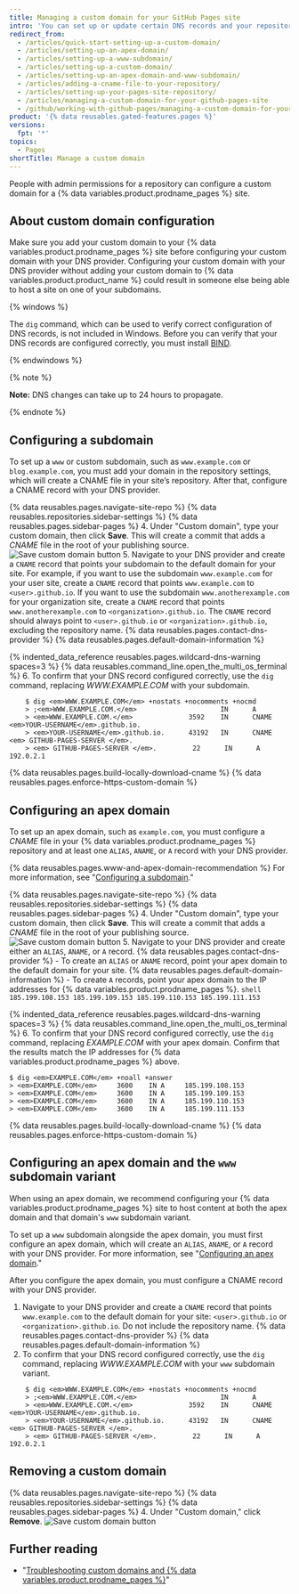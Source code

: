 ```yaml
---
title: Managing a custom domain for your GitHub Pages site
intro: 'You can set up or update certain DNS records and your repository settings to point the default domain for your {% data variables.product.prodname_pages %} site to a custom domain.'
redirect_from:
  - /articles/quick-start-setting-up-a-custom-domain/
  - /articles/setting-up-an-apex-domain/
  - /articles/setting-up-a-www-subdomain/
  - /articles/setting-up-a-custom-domain/
  - /articles/setting-up-an-apex-domain-and-www-subdomain/
  - /articles/adding-a-cname-file-to-your-repository/
  - /articles/setting-up-your-pages-site-repository/
  - /articles/managing-a-custom-domain-for-your-github-pages-site
  - /github/working-with-github-pages/managing-a-custom-domain-for-your-github-pages-site
product: '{% data reusables.gated-features.pages %}'
versions:
  fpt: '*'
topics:
  - Pages
shortTitle: Manage a custom domain
---
```


People with admin permissions for a repository can configure a custom domain for a {% data variables.product.prodname_pages %} site.

## About custom domain configuration

Make sure you add your custom domain to your {% data variables.product.prodname_pages %} site before configuring your custom domain with your DNS provider. Configuring your custom domain with your DNS provider without adding your custom domain to {% data variables.product.product_name %} could result in someone else being able to host a site on one of your subdomains.

{% windows %}

The `dig` command, which can be used to verify correct configuration of DNS records, is not included in Windows. Before you can verify that your DNS records are configured correctly, you must install [BIND](https://www.isc.org/bind/).

{% endwindows %}

{% note %}

**Note:** DNS changes can take up to 24 hours to propagate.

{% endnote %}

## Configuring a subdomain

To set up a `www` or custom subdomain, such as `www.example.com` or `blog.example.com`, you must add your domain in the repository settings, which will create a CNAME file in your site’s repository. After that, configure a CNAME record with your DNS provider.

{% data reusables.pages.navigate-site-repo %}
{% data reusables.repositories.sidebar-settings %}
{% data reusables.pages.sidebar-pages %}
4. Under "Custom domain", type your custom domain, then click **Save**. This will create a commit that adds a _CNAME_ file in the root of your publishing source.
  ![Save custom domain button](/assets/images/help/pages/save-custom-subdomain.png)
5. Navigate to your DNS provider and create a `CNAME` record that points your subdomain to the default domain for your site. For example, if you want to use the subdomain `www.example.com` for your user site, create a `CNAME` record that points `www.example.com` to `<user>.github.io`. If you want to use the subdomain `www.anotherexample.com` for your organization site, create a `CNAME` record that points `www.anotherexample.com` to `<organization>.github.io`. The `CNAME` record should always point to `<user>.github.io` or `<organization>.github.io`, excluding the repository name. {% data reusables.pages.contact-dns-provider %} {% data reusables.pages.default-domain-information %}

{% indented_data_reference reusables.pages.wildcard-dns-warning spaces=3 %}
{% data reusables.command_line.open_the_multi_os_terminal %}
6. To confirm that your DNS record configured correctly, use the `dig` command, replacing _WWW.EXAMPLE.COM_ with your subdomain.
```shell
    $ dig <em>WWW.EXAMPLE.COM</em> +nostats +nocomments +nocmd
    > ;<em>WWW.EXAMPLE.COM.</em>                     IN      A
    > <em>WWW.EXAMPLE.COM.</em>              3592    IN      CNAME   <em>YOUR-USERNAME</em>.github.io.
    > <em>YOUR-USERNAME</em>.github.io.      43192   IN      CNAME   <em> GITHUB-PAGES-SERVER </em>.
    > <em> GITHUB-PAGES-SERVER </em>.         22      IN      A       192.0.2.1
```
{% data reusables.pages.build-locally-download-cname %}
{% data reusables.pages.enforce-https-custom-domain %}

## Configuring an apex domain

To set up an apex domain, such as `example.com`, you must configure a _CNAME_ file  in your {% data variables.product.prodname_pages %} repository and at least one `ALIAS`, `ANAME`, or `A` record with your DNS provider.

{% data reusables.pages.www-and-apex-domain-recommendation %} For more information, see "[Configuring a subdomain](#configuring-a-subdomain)."

{% data reusables.pages.navigate-site-repo %}
{% data reusables.repositories.sidebar-settings %}
{% data reusables.pages.sidebar-pages %}
4. Under "Custom domain", type your custom domain, then click **Save**. This will create a commit that adds a _CNAME_ file in the root of your publishing source.
  ![Save custom domain button](/assets/images/help/pages/save-custom-apex-domain.png)
5. Navigate to your DNS provider and create either an `ALIAS`, `ANAME`, or `A` record. {% data reusables.pages.contact-dns-provider %}
    - To create an `ALIAS` or `ANAME` record, point your apex domain to the default domain for your site. {% data reusables.pages.default-domain-information %}
    - To create `A` records, point your apex domain to the IP addresses for {% data variables.product.prodname_pages %}. 
      ```shell
      185.199.108.153
      185.199.109.153
      185.199.110.153
      185.199.111.153
      ```

{% indented_data_reference reusables.pages.wildcard-dns-warning spaces=3 %}
{% data reusables.command_line.open_the_multi_os_terminal %}
6. To confirm that your DNS record configured correctly, use the `dig` command, replacing _EXAMPLE.COM_ with your apex domain. Confirm that the results match the IP addresses for {% data variables.product.prodname_pages %} above.
  ```shell
  $ dig <em>EXAMPLE.COM</em> +noall +answer
  > <em>EXAMPLE.COM</em>     3600    IN A     185.199.108.153
  > <em>EXAMPLE.COM</em>     3600    IN A     185.199.109.153
  > <em>EXAMPLE.COM</em>     3600    IN A     185.199.110.153
  > <em>EXAMPLE.COM</em>     3600    IN A     185.199.111.153
  ```
{% data reusables.pages.build-locally-download-cname %}
{% data reusables.pages.enforce-https-custom-domain %}

## Configuring an apex domain and the `www` subdomain variant

When using an apex domain, we recommend configuring your {% data variables.product.prodname_pages %} site to host content at both the apex domain and that domain's `www` subdomain variant.

To set up a `www` subdomain alongside the apex domain, you must first configure an apex domain, which will create an `ALIAS`, `ANAME`, or `A` record with your DNS provider. For more information, see "[Configuring an apex domain](#configuring-an-apex-domain)."

After you configure the apex domain, you must configure a CNAME record with your DNS provider.

1. Navigate to your DNS provider and create a `CNAME` record that points `www.example.com` to the default domain for your site: `<user>.github.io` or `<organization>.github.io`. Do not include the repository name. {% data reusables.pages.contact-dns-provider %} {% data reusables.pages.default-domain-information %}
2. To confirm that your DNS record configured correctly, use the `dig` command, replacing _WWW.EXAMPLE.COM_ with your `www` subdomain variant.
```shell
    $ dig <em>WWW.EXAMPLE.COM</em> +nostats +nocomments +nocmd
    > ;<em>WWW.EXAMPLE.COM.</em>                     IN      A
    > <em>WWW.EXAMPLE.COM.</em>              3592    IN      CNAME   <em>YOUR-USERNAME</em>.github.io.
    > <em>YOUR-USERNAME</em>.github.io.      43192   IN      CNAME   <em> GITHUB-PAGES-SERVER </em>.
    > <em> GITHUB-PAGES-SERVER </em>.         22      IN      A       192.0.2.1
```
## Removing a custom domain

{% data reusables.pages.navigate-site-repo %}
{% data reusables.repositories.sidebar-settings %}
{% data reusables.pages.sidebar-pages %}
4. Under "Custom domain," click **Remove**.
  ![Save custom domain button](/assets/images/help/pages/remove-custom-domain.png)

## Further reading

- "[Troubleshooting custom domains and {% data variables.product.prodname_pages %}](/articles/troubleshooting-custom-domains-and-github-pages)"
